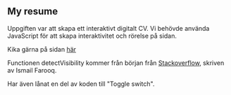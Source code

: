 ## My resume

Uppgiften var att skapa ett interaktivt digitalt CV.
Vi behövde använda JavaScript för att skapa interaktivitet och rörelse på sidan.

Kika gärna på sidan [här](https://jesnagbg.github.io/My-resume/)

Functionen detectVisibility kommer från början från [Stackoverflow](https://stackoverflow.com/a/68262400), skriven av Ismail Farooq.

Har även lånat en del av koden till "Toggle switch".